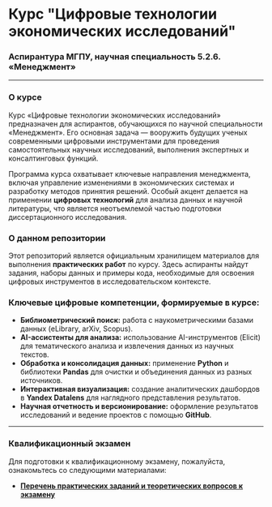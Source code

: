 # Курс "Цифровые технологии экономических исследований"

### Аспирантура МГПУ, научная специальность 5.2.6. «Менеджмент»

---

### О курсе

Курс «Цифровые технологии экономических исследований» предназначен для аспирантов, обучающихся по научной специальности «Менеджмент». Его основная задача — вооружить будущих ученых современными цифровыми инструментами для проведения самостоятельных научных исследований, выполнения экспертных и консалтинговых функций.

Программа курса охватывает ключевые направления менеджмента, включая управление изменениями в экономических системах и разработку методов принятия решений. Особый акцент делается на применении **цифровых технологий** для анализа данных и научной литературы, что является неотъемлемой частью подготовки диссертационного исследования.

### О данном репозитории

Этот репозиторий является официальным хранилищем материалов для выполнения **практических работ** по курсу. Здесь аспиранты найдут задания, наборы данных и примеры кода, необходимые для освоения цифровых инструментов в исследовательском контексте.

### Ключевые цифровые компетенции, формируемые в курсе:

-   **Библиометрический поиск:** работа с наукометрическими базами данных (eLibrary, arXiv, Scopus).
-   **AI-ассистенты для анализа:** использование AI-инструментов (Elicit) для тематического анализа и извлечения данных из научных текстов.
-   **Обработка и консолидация данных:** применение **Python** и библиотеки **Pandas** для очистки и объединения данных из разных источников.
-   **Интерактивная визуализация:** создание аналитических дашбордов в **Yandex Datalens** для наглядного представления результатов.
-   **Научная отчетность и версионирование:** оформление результатов исследований и ведение проектов с помощью **GitHub**.

---

### Квалификационный экзамен

Для подготовки к квалификационному экзамену, пожалуйста, ознакомьтесь со следующими материалами:

-   **[Перечень практических заданий и теоретических вопросов к экзамену](https://github.com/BosenkoTM/DTER/blob/main/examp/2025/exam.md)**
